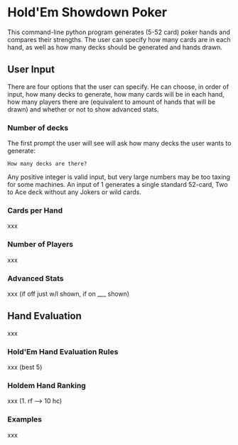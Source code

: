 # Hold'Em Showdown Poker

This command-line python program generates (5-52 card) poker hands and compares their strengths. The user can specify how many cards are in each hand, as well as how many decks should be generated and hands drawn.

## User Input
There are four options that the user can specify. He can choose, in order of input, how many decks to generate, how many cards will be in each hand, how many players there are (equivalent to amount of hands that will be drawn) and whether or not to show advanced stats.

### Number of decks
The first prompt the user will see will ask how many decks the user wants to generate:
```
How many decks are there? 
```
Any positive integer is valid input, but very large numbers may be too taxing for some machines. An input of 1 generates a single standard 52-card, Two to Ace deck without any Jokers or wild cards.

### Cards per Hand
xxx

### Number of Players
xxx

### Advanced Stats
xxx (if off just w/l shown, if on ___ shown)

## Hand Evaluation
xxx

### Hold'Em Hand Evaluation Rules
xxx (best 5)

### Holdem Hand Ranking
xxx (1. rf --> 10 hc)

### Examples
xxx

